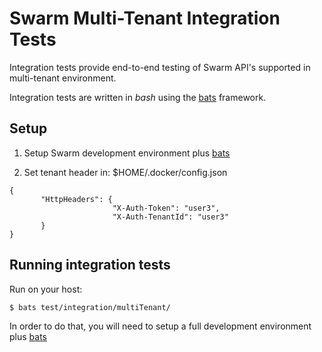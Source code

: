 # Swarm Multi-Tenant Integration Tests

Integration tests provide end-to-end testing of Swarm API's supported
in multi-tenant environment.

Integration tests are written in *bash* using the
[bats](https://github.com/sstephenson/bats) framework.

## Setup

1. Setup Swarm development environment plus [bats](https://github.com/sstephenson/bats#installing-bats-from-source)

2. Set tenant header in: $HOME/.docker/config.json
```
{
       "HttpHeaders": {
                       "X-Auth-Token": "user3",
                       "X-Auth-TenantId": "user3"
       }
}
```

## Running integration tests

Run on your host:

```
$ bats test/integration/multiTenant/
```

In order to do that, you will need to setup a full development environment plus
[bats](https://github.com/sstephenson/bats#installing-bats-from-source)


